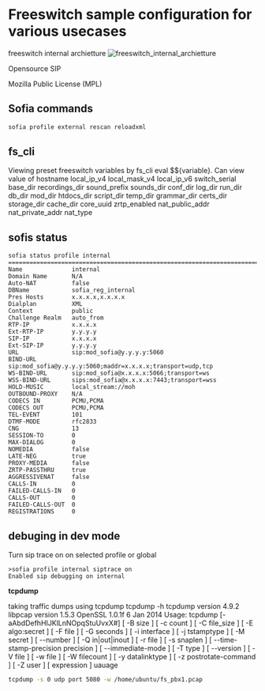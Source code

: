# Freeswitch sample configuration for various usecases

freeswitch internal archietture  ![freeswitch_internal_archietture](https://altanaitelecom.files.wordpress.com/2012/05/freeswitch.png?w=500)

Opensource SIP 

Mozilla Public License (MPL)

## Sofia commands
```sh
sofia profile external rescan reloadxml
```

## fs_cli
Viewing preset freeswitch variables by fs_cli eval $${variable}.  Can view value of 
hostname
local_ip_v4
local_mask_v4
local_ip_v6
switch_serial
base_dir
recordings_dir
sound_prefix
sounds_dir
conf_dir
log_dir
run_dir
db_dir
mod_dir
htdocs_dir
script_dir
temp_dir
grammar_dir
certs_dir
storage_dir
cache_dir
core_uuid
zrtp_enabled
nat_public_addr
nat_private_addr
nat_type

## sofis status
```
sofia status profile internal
=================================================================================================
Name              internal
Domain Name       N/A
Auto-NAT          false
DBName            sofia_reg_internal
Pres Hosts        x.x.x.x,x.x.x.x
Dialplan          XML
Context           public
Challenge Realm   auto_from
RTP-IP            x.x.x.x
Ext-RTP-IP        y.y.y.y
SIP-IP            x.x.x.x
Ext-SIP-IP        y.y.y.y
URL               sip:mod_sofia@y.y.y.y:5060
BIND-URL          sip:mod_sofia@y.y.y.y:5060;maddr=x.x.x.x;transport=udp,tcp
WS-BIND-URL       sip:mod_sofia@x.x.x.x:5066;transport=ws
WSS-BIND-URL      sips:mod_sofia@x.x.x.x:7443;transport=wss
HOLD-MUSIC        local_stream://moh
OUTBOUND-PROXY    N/A
CODECS IN         PCMU,PCMA
CODECS OUT        PCMU,PCMA
TEL-EVENT         101
DTMF-MODE         rfc2833
CNG               13
SESSION-TO        0
MAX-DIALOG        0
NOMEDIA           false
LATE-NEG          true
PROXY-MEDIA       false
ZRTP-PASSTHRU     true
AGGRESSIVENAT     false
CALLS-IN          0
FAILED-CALLS-IN   0
CALLS-OUT         0
FAILED-CALLS-OUT  0
REGISTRATIONS     0
```

## debuging in dev mode 

Turn sip trace on on selected profile or global
```
>sofia profile internal siptrace on
Enabled sip debugging on internal
```

**tcpdump**

taking traffic dumps using tcpdump
tcpdump -h
tcpdump version 4.9.2
libpcap version 1.5.3
OpenSSL 1.0.1f 6 Jan 2014
Usage: tcpdump [-aAbdDefhHIJKlLnNOpqStuUvxX#] 
[ -B size ] 
[ -c count ]
[ -C file_size ] 
[ -E algo:secret ] 
[ -F file ] 
[ -G seconds ]
[ -i interface ] 
[ -j tstamptype ] 
[ -M secret ] 
[ --number ]
[ -Q in|out|inout ]
[ -r file ] 
[ -s snaplen ] 
[ --time-stamp-precision precision ]
[ --immediate-mode ] 
[ -T type ] 
[ --version ] 
[ -V file ]
[ -w file ] 
[ -W filecount ] 
[ -y datalinktype ] 
[ -z postrotate-command ]
[ -Z user ] 
[ expression ]
uauage 
```sh
tcpdump -s 0 udp port 5080 -w /home/ubuntu/fs_pbx1.pcap
```
